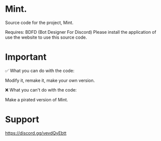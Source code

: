 # Mint.
Source code for the project, Mint.

Requires:
BDFD (Bot Designer For Discord)
Please install the application of use the website to use this source code.

# Important 

✅ What you can do with the code:

Modify it, remake it, make your own version.

❌ What you can't do with the code:

Make a pirated version of Mint.

# Support

https://discord.gg/vevdQyEbtt
